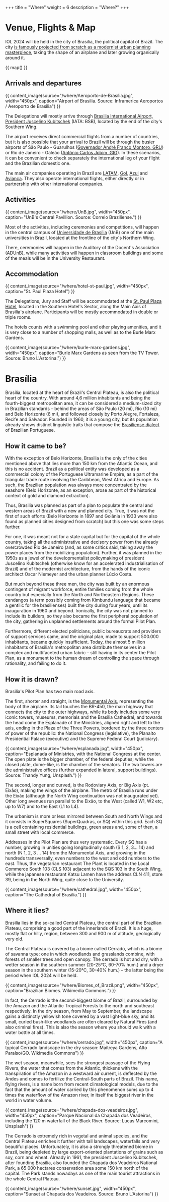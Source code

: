 +++
title = "Where"
weight = 6
description = "Where?"
+++

# Venue, Flights & Map

IOL 2024 will be held in the city of Brasilia, the political capital of Brazil. The city [is famously projected from scratch as a modernist urban planning masterpiece](#brasilia), taking the shape of an airplane and later growing organically around it.

{{ map() }}

## Arrivals and departures

{{ content_image(source="/where/Aeroporto-de-Brasília.jpg", width="450px", caption="Airport of Brasilia. Source: Inframerica Aeroportos /  Aeroporto de Brasilia") }}

The Delegations will mostly arrive through [Brasilia International Airport, President Juscelino Kubitschek](https://www.bsb.aero) (IATA: BSB), located by the end of the city's Southern Wing. 

The airport receives direct commercial flights from a number of countries, but it is also possible that your arrival to Brazil will be through the busier airports of São Paulo - Guarulhos ([Governador André Franco Montoro, GRU](https://www.gru.com.br/index.html)) or Rio de Janeiro - Galeão ([Antônio Carlos Jobim, GIG](https://www.riogaleao.com/passageiros)). In these scenarios, it can be convenient to check separately the international leg of your flight and the Brazilian domestic one.

The main air companies operating in Brazil are [LATAM](https://www.latamairlines.com/), [Gol](https://www.voegol.com.br), [Azul](https://www.voeazul.com.br/) and [Avianca](https://www.avianca.com/). They also operate international flights, either directly or in partnership with other international companies.  

## Activities

{{ content_image(source="/where/UnB.jpg", width="450px", caption="UnB's Central Pavillion. Source: Correio Braziliense.") }}

Most of the activities, including ceremonies and competitions, will happen in the central campus of [Universidade de Brasília](https://www.unb.br) (UnB) one of the main universities in Brazil, located at the frontline of the city's Northern Wing.

There, ceremonies will happen in the Auditory of the Docent's Association (ADUnB), while many activities will happen in classroom buildings and some of the meals will be in the University Restaurant. 

## Accommodation

{{ content_image(source="/where/hotel-st-paul.jpg", width="450px", caption="St. Paul Plaza Hotel") }}

The Delegations, Jury and Staff will be accommodated at the [St. Paul Plaza Hotel](https://www.plazabrasilia.com.br/stpaul), located in the Southern Hotel's Sector, along the Main Axis of Brasilia's airplane. Participants will be mostly accommodated in double or triple rooms. 

The hotels counts with a swimming pool and other playing amenities, and it is very close to a number of shopping malls, as well as to the Burle Marx Gardens. 

{{ content_image(source="/where/burle-marx-gardens.jpg", width="450px", caption="Burle Marx Gardens as seen from the TV Tower. Source: Bruno L'Astorina.") }}

# Brasília

Brasília, located at the heart of Brazil's Central Plateau, is also the political heart of the country. With around 4,6 million inhabitants and being the fourth-biggest metropolitan area, it can be considered a medium-sized city in Brazilian standards – behind the areas of São Paulo (20 mi), Rio (10 mi) and Belo Horizonte (6 mi), and followed closely by Porto Alegre, Fortaleza, Recife and Salvador. Founded in 1960, it is a young city, but its population already shows distinct linguistic traits that compose the [Brasiliense dialect](https://pt.wikipedia.org/wiki/Dialeto_brasiliense) of Brazilian Portuguese.

## How it came to be?

With the exception of Belo Horizonte, Brasilia is the only of the cities mentioned above that lies more than 150 km from the Atlantic Ocean, and this is no accident. Brazil as a political entity was developed as a commercial colony of the Portuguese Ultramarine Empire, as a part of the triangular trade route involving the Caribbean, West Africa and Europe. As such, the Brazilian population was always more concentrated by the seashore (Belo Horizonte, as an exception, arose as part of the historical context of gold and diamond extraction). 

Thus, Brasilia was planned as part of a plan to populate the central and western areas of Brazil with a new and planned city. True, it was not the first of such efforts (Belo Horizonte in 1897 and Goiânia in 1933 were also found as planned cities designed from scratch) but this one was some steps further. 

For one, it was meant not for a state capital but for the capital of the whole country, taking all the administrative and decisory power from the already overcrowded Rio de Janeiro (and, as some critics said, taking away the power places from the mobilizing population). Further, it was planned in the 1950s as a jewel of the developmentalist policymaking of president Juscelino Kubitschek (otherwise know for an accelerated industrialisation of Brazil) and of the modernist architecture, from the hands of the iconic architect Oscar Niemeyer and the urban planner Lúcio Costa.

But much beyond these three men, the city was built by an enormous contingent of migrant workforce, entire families coming from the whole country but especially from the North and Northeastern Regions. These candangos (a term possibly coming from Kimbundu language that became a gentilic for the brasilienses) built the city during four years, until its inauguration in 1960 and beyond. Ironically, the city was not planned to include its builders, so they also became the first peripheral population of the city, gathering in unplanned settlements around the formal Pilot Plan. 

Furthermore, different elected politicians, public bureaucrats and providers of support services came, and the original plan, made to support 500.000 inhabitants, became quickly insufficient. Today, the almost 5 million inhabitants of Brasilia's metropolitan area distribute themselves in a complex and multifaceted urban fabric – still having in its center the Pilot Plan, as a monument to the human dream of controlling the space through rationality, and failing to do it. 

## How it is drawn?

Brasilia's Pilot Plan has two main road axis.

The first, shorter and straight, is the [Monumental Axis](https://en.wikipedia.org/wiki/Monumental_Axis), representing the body of the airplane. Its tail touches the BR-450, the main highway that connects the city to the outer highways, while its body includes some very iconic towers, museums, memorials and the Brasilia Cathedral, and towards the head come the Esplanade of the Ministries, aligned right and left to the axis, ending in the Plaza of the Three Powers, bordered by the three centers of power of the republic: the National Congress (legislative), the Planalto Presidential Palace (executive) and the Supreme Federal Court (judiciary). 

{{ content_image(source="/where/esplanada.jpg", width="450px", caption="Esplanada of Ministries, with the National Congress at the center. The open plate is the bigger chamber, of the federal deputies; while the closed plate, dome-like, is the chamber of the senators. The two towers are the administrative offices (further expanded in lateral, support buildings). Source: Thandy Yung, Unsplash.") }}

The second, longer and curved, is the Rodoviary Axis, or Big Axis (pt. Eixão), making the wings of the airplane. The metro of Brasília runs under the Eixão (although the North Wing continuation was not inaugurated yet). Other long avenues run parallel to the Eixão, to the West (called W1, W2 etc, up to W7) and to the East (L1 to L4). 

The urbanism is more or less mirrored between South and North Wings and it consists in SuperSquares (SuperQuadras, or SQ) within this grid. Each SQ is a cell containing residential buildings, green areas and, some of then, a small street with local commerce. 

Addresses in the Pilot Plan are thus very systematic. Every SQ has a number, growing in unities going longitudinally south (S 1, 2, 3… 14) and north (N 1, 2, 3 … 14) from the Monumental Axis, and growing in the hundreds transversally, even numbers to the west and odd numbers to the east. Thus, the vegetarian restaurant The Plant is located in the Local Commerce South 103 (CLS 103) adjacent to the SQS 103 in the South Wing, while the japanese restaurant Katsu Lamen  have the address CLN 411, store 39, being in the North Wing, quite close to the University.

{{ content_image(source="/where/cathedral.jpg", width="450px", caption="The Cathedral of Brasilia.") }}

## Where it lies?

Brasilia lies in the so-called Central Plateau, the central part of the Brazilian Plateau, comprising a good part of the innerlands of Brazil. It is a huge, mostly flat or hilly, region, between 300 and 900 m of altitude, geologically very old. 

The Central Plateau is covered by a biome called Cerrado, which is a biome of savanna type: one in which woodlands and grasslands combine, with forests of smaller trees and open canopy. The cerrado is hot and dry, with a wetter season in the southern summer (20-25°C, 60-70% hum.) and a dryer season in the southern winter (15-20°C, 30-40% hum.) – the latter being the period when IOL 2024 will be held. 

{{ content_image(source="/where/Biomes_of_Brazil.png", width="450px", caption="Brazilian Biomes. Wikimedia Commons.") }}

In fact, the Cerrado is the second-biggest biome of Brazil, surrounded by the Amazon and the Atlantic Tropical Forests to the north and southeast respectively. In the dry season, from May to September, the landscape gains a distinctly yellowish tone covered by a vast light-blue sky, and its small, curled bush-like woodlands are often cleared by Natural Fires (and also criminal fires). This is also the season where you should walk with a water bottle at all times. 

{{ content_image(source="/where/cerrado.jpg", width="450px", caption="A typical Cerrado landscape in the dry season: Maitreya Gardens, Alto Paraíso/GO. Wikimedia Commons") }}

The wet season, meanwhile, sees the strongest passage of the Flying Rivers, the water that comes from the Atlantic, thickens with the transpiration of the Amazon in a westward air current, is deflected by the Andes and comes to fertilize the Central-South parts of Brazil. This name, flying rivers, is a name born from recent climatological models, due to the fact that the amount of water carried by this phenomenon sums up to 4 times the waterflow of the Amazon river, in itself the biggest river in the world in water volume. 

{{ content_image(source="/where/chapada-dos-veadeiros.jpg", width="450px", caption="Parque Nacional da Chapada dos Veadeiros,  including the 120 m waterfall of the Black River. Source: Lucas Marcomini, Unsplash") }}

The Cerrado is extremely rich in vegetal and animal species, and the Central Plateau enriches it further with tall landscapes, waterfalls and very beautiful places. Unfortunately, it is also a strongly threatened biome in Brazil, being depleted by large export-oriented plantations of grains such as soy, corn and wheat. Already in 1961, the president Juscelino Kubitschek, after founding Brasília, also founded the Chapada dos Veadeiros National Park, a 65 000 hectares conservation area some 150 km north of the capital. The Park stands nowadays as one of the main tourist attractions in the whole Central Plateau. 

{{ content_image(source="/where/sunset.jpg", width="450px", caption="Sunset at Chapada dos Veadeiros. Source: Bruno L'Astorina") }}

